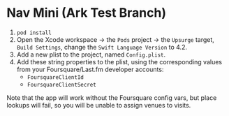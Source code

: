 # Nav Mini (Ark Test Branch)

1. `pod install`
2. Open the Xcode workspace -> the `Pods` project -> the `Upsurge` target, `Build Settings`, change the `Swift Language Version` to 4.2.
3. Add a new plist to the project, named `Config.plist`.
4. Add these string properties to the plist, using the corresponding values from your Foursquare/Last.fm developer accounts: 
    - `FoursquareClientId`
    - `FoursquareClientSecret`

Note that the app will work without the Foursquare config vars, but place lookups will fail, so you will be unable to assign venues to visits. 
